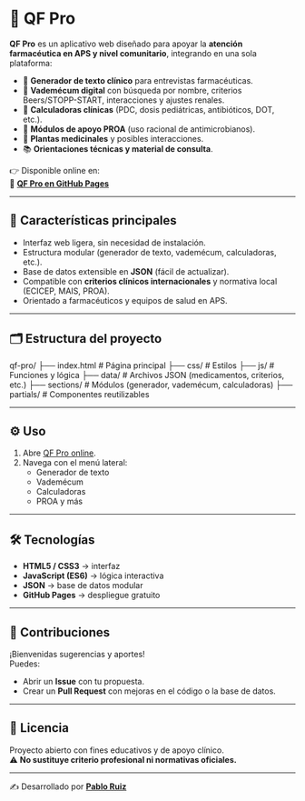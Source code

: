 # 💊 QF Pro

**QF Pro** es un aplicativo web diseñado para apoyar la **atención farmacéutica en APS y nivel comunitario**, integrando en una sola plataforma:

- 📝 **Generador de texto clínico** para entrevistas farmacéuticas.  
- 💊 **Vademécum digital** con búsqueda por nombre, criterios Beers/STOPP-START, interacciones y ajustes renales.  
- 🧮 **Calculadoras clínicas** (PDC, dosis pediátricas, antibióticos, DOT, etc.).  
- 🧪 **Módulos de apoyo PROA** (uso racional de antimicrobianos).  
- 🌱 **Plantas medicinales** y posibles interacciones.  
- 📚 **Orientaciones técnicas y material de consulta**.  

👉 Disponible online en:  
🔗 **[QF Pro en GitHub Pages](https://pruizbohle.github.io/qf-pro/)**

---

## 🚀 Características principales
- Interfaz web ligera, sin necesidad de instalación.  
- Estructura modular (generador de texto, vademécum, calculadoras, etc.).  
- Base de datos extensible en **JSON** (fácil de actualizar).  
- Compatible con **criterios clínicos internacionales** y normativa local (ECICEP, MAIS, PROA).  
- Orientado a farmacéuticos y equipos de salud en APS.  

---

## 🗂️ Estructura del proyecto
qf-pro/
├── index.html # Página principal
├── css/ # Estilos
├── js/ # Funciones y lógica
├── data/ # Archivos JSON (medicamentos, criterios, etc.)
├── sections/ # Módulos (generador, vademécum, calculadoras)
├── partials/ # Componentes reutilizables

---

## ⚙️ Uso
1. Abre [QF Pro online](https://pruizbohle.github.io/qf-pro/).  
2. Navega con el menú lateral:  
   - Generador de texto  
   - Vademécum  
   - Calculadoras  
   - PROA y más  

---

## 🛠️ Tecnologías
- **HTML5 / CSS3** → interfaz  
- **JavaScript (ES6)** → lógica interactiva  
- **JSON** → base de datos modular  
- **GitHub Pages** → despliegue gratuito  

---

## 🤝 Contribuciones
¡Bienvenidas sugerencias y aportes!  
Puedes:  
- Abrir un **Issue** con tu propuesta.  
- Crear un **Pull Request** con mejoras en el código o la base de datos.  

---

## 📜 Licencia
Proyecto abierto con fines educativos y de apoyo clínico.  
⚠️ **No sustituye criterio profesional ni normativas oficiales.**  

---

✍️ Desarrollado por **[Pablo Ruiz](https://github.com/pruizbohle)**  

